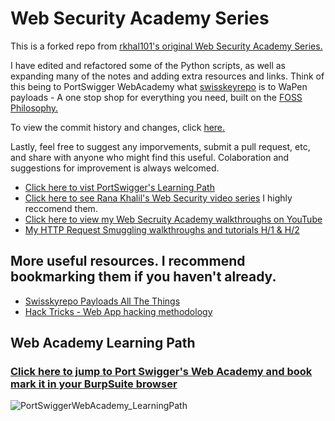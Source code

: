 # Web Security Academy Series
This is a forked repo from [rkhal101's original Web Security Academy Series.](https://github.com/rkhal101/Web-Security-Academy-Series)

I have edited and refactored some of the Python scripts, as well as expanding many of the notes and adding extra resources and links.
Think of this being to PortSwigger WebAcademy what [swisskeyrepo](https://github.com/swisskyrepo/PayloadsAllTheThings) is to WaPen payloads - A one stop shop for everything you need, built on the [FOSS Philosophy.](https://en.wikibooks.org/wiki/FOSS_A_General_Introduction/Introduction)

To view the commit history and changes, click [here.](https://github.com/rkhal101/Web-Security-Academy-Series/compare/main...LinuxUser255:Web-Security-Academy-Series:main)

Lastly, feel free to suggest any imporvements, submit a pull request, etc, and share with anyone who might find this useful. 
Colaboration and suggestions for improvement is always welcomed.
 
- [Click here to vist PortSwigger's Learning Path](https://portswigger.net/web-security/learning-path) 
- [Click here to see Rana Khalil's Web Security video series](https://www.youtube.com/@RanaKhalil101) I highly reccomend them.
- [Click here to view my Web Secruity Academy walkthroughs on YouTube](https://www.youtube.com/@infosec5101/featured)
- [My HTTP Request Smuggling walkthroughs and tutorials H/1 & H/2](https://youtube.com/playlist?list=PLdj6yMJxBJ6J_p9fqiE3prN7BQGP0WZN7)
## More useful resources. I recommend bookmarking them if you haven't already.
- [Swisskyrepo Payloads All The Things](https://github.com/swisskyrepo/PayloadsAllTheThings)
- [Hack Tricks - Web App hacking methodology](https://book.hacktricks.xyz/pentesting-web/web-vulnerabilities-methodology)

## Web Academy Learning Path
### [Click here to jump to Port Swigger's Web Academy and book mark it in your BurpSuite browser](https://portswigger.net/web-security/learning-path)
![PortSwiggerWebAcademy_LearningPath](https://user-images.githubusercontent.com/46334926/232168453-c3af4859-79cd-4f26-8257-4e41a892d1e6.png)
